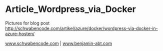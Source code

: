 # Article_Wordpress_via_Docker
Pictures for blog post http://schwabencode.com/artikel/azure/docker/wordpress-via-docker-in-azure-hosten/


www.schwabencode.com | www.benjamin-abt.com
